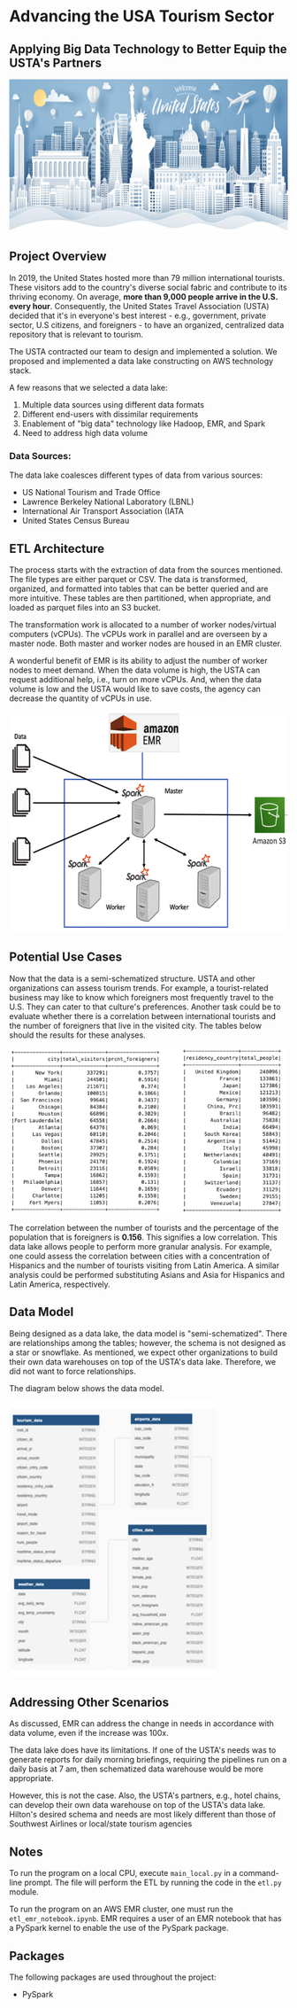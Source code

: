 # Advancing the USA Tourism Sector
## Applying Big Data Technology to Better Equip the USTA's Partners

<img src="https://github.com/Morgan-Sell/usa-tourism-etl/blob/main/img/main_tourism.jpeg" width="850" height="275">

## Project Overview

In 2019, the United States hosted more than 79 million international tourists. These visitors add to the country's diverse social fabric and contribute to its thriving economy. On average, **more than 9,000 people arrive in the U.S. every hour**. Consequently, the United States Travel Association (USTA) decided that it's in everyone's best interest - e.g., government, private sector, U.S citizens, and foreigners - to have an organized, centralized data repository that is relevant to tourism.

The USTA contracted our team to design and implemented a solution. We proposed and implemented a data lake constructing on AWS technology stack. 

A few reasons that we selected a data lake:
1. Multiple data sources using different data formats
2. Different end-users with dissimilar requirements
3. Enablement of "big data" technology like Hadoop, EMR, and Spark
4. Need to address high data volume


### Data Sources:

The data lake coalesces different types of data from various sources:
- US National Tourism and Trade Office 
- Lawrence Berkeley National Laboratory (LBNL)
- International Air Transport Association (IATA
- United States Census Bureau


## ETL Architecture

The process starts with the extraction of data from the sources mentioned. The file types are either parquet or CSV. The data is transformed, organized, and formatted into tables that can be better queried and are more intuitive. These tables are then partitioned, when appropriate, and loaded as parquet files into an S3 bucket.

The transformation work is allocated to a number of worker nodes/virtual computers (vCPUs). The vCPUs work in parallel and are overseen by a master node. Both master and worker nodes are housed in an EMR cluster. 

A wonderful benefit of EMR is its ability to adjust the number of worker nodes to meet demand. When the data volume is high, the USTA can request additional help, i.e., turn on more vCPUs. And, when the data volume is low and the USTA would like to save costs, the agency can decrease the quantity of vCPUs in use.


<img src="https://github.com/Morgan-Sell/usa-tourism-etl/blob/main/img/aws_flow.jpg" width="600" height="400" class="center">

## Potential Use Cases

Now that the data is a semi-schematized structure. USTA and other organizations can assess tourism trends. For example, a tourist-related business may like to know which foreigners most frequently travel to the U.S. They can cater to that culture's preferences. Another task could be to evaluate whether there is a correlation between international tourists and the number of foreigners that live in the visited city. The tables below should the results for these analyses.

<img src="https://github.com/Morgan-Sell/usa-tourism-etl/blob/main/img/sample_queries.jpg" width="500" height="300" class="center">

The correlation between the number of tourists and the percentage of the population that is foreigners is **0.156**. This signifies a low correlation. This data lake allows people to perform more granular analysis. For example, one could assess the correlation between cities with a concentration of Hispanics and the number of tourists visiting from Latin America. A similar analysis could be performed substituting Asians and Asia for Hispanics and Latin America, respectively.

## Data Model

Being designed as a data lake, the data model is "semi-schematized". There are relationships among the tables; however, the schema is not designed as a star or snowflake. As mentioned, we expect other organizations to build their own data warehouses on top of the USTA's data lake. Therefore, we did not want to force relationships.

The diagram below shows the data model.

<img src="https://github.com/Morgan-Sell/usa-tourism-etl/blob/main/img/data_model.jpg" width="375" height="500">

## Addressing Other Scenarios

As discussed, EMR can address the change in needs in accordance with data volume, even if the increase was 100x. 

The data lake does have its limitations. If one of the USTA's needs was to generate reports for daily morning briefings, requiring the pipelines run on a daily basis at 7 am, then schematized data warehouse would be more appropriate.

However, this is not the case. Also, the USTA's partners, e.g., hotel chains, can develop their own data warehouse on top of the USTA's data lake. Hilton's desired schema and needs are most likely different than those of Southwest Airlines or local/state tourism agencies


## Notes
To run the program on a local CPU, execute `main_local.py` in a command-line prompt. The file will perform the ETL by running the code in the `etl.py` module.

To run the program on an AWS EMR cluster, one must run the `etl_emr_notebook.ipynb`. EMR requires a user of an EMR notebook that has a PySpark kernel to enable the use of the PySpark package.

## Packages
The following packages are used throughout the project:
- PySpark
